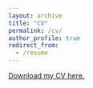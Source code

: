 ```yaml
---
layout: archive
title: "CV"
permalink: /cv/
author_profile: true
redirect_from:
  - /resume
---
```


[Download my CV here.](http://KCollins.github.io/files/Collins_CV.pdf)
